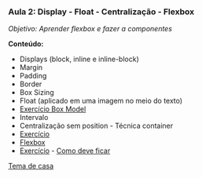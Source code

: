 
### Aula 2: Display - Float - Centralização - Flexbox
*Objetivo: Aprender flexbox e fazer a componentes*

**Conteúdo:**
 - Displays (block, inline e inline-block)
 - Margin
 - Padding
 - Border
 - Box Sizing
 - Float (aplicado em uma imagem no meio do texto)
 - [Exercício Box Model](./exercicio-box-model.md)
 - Intervalo
 - Centralização sem position - Técnica container
 - [Exercício](./exercicio-flexbox-02.md)
 - [Flexbox](./Módulo%20de%20HTML%20%2B%20CSS%20-%20LAYOUT.pdf)
 - [Exercício](https://codepen.io/sergioandrade/pen/KEqZee) - [Como deve ficar](https://i.imgur.com/mhJYThw.png)

[Tema de casa]()
